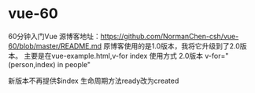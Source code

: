 # vue-60
60分钟入门Vue
源博客地址：https://github.com/NormanChen-csh/vue-60/blob/master/README.md
原博客使用的是1.0版本，我将它升级到了2.0版本。
主要是在vue-example.html,v-for index 使用方式
2.0版本
v-for="(person,index) in people"

新版本不再提供$index
生命周期方法ready改为created
